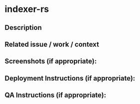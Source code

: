 # indexer-rs


## Description

<!--- Describe your changes in detail -->


## Related issue / work / context

<!--- Please link to the issue here: -->


## Screenshots (if appropriate):

<!--- Please provide screenshots for better context -->


## Deployment Instructions (if appropriate):

<!--- Please specify changes in envs, migrations etc. : -->

## QA Instructions (if appropriate):

<!--- Please specify instructions to assist QA when testing : -->
